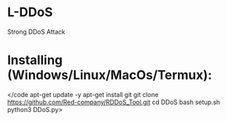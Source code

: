 # L-DDoS
Strong DDoS Attack
# Installing (Windows/Linux/MacOs/Termux):
</code apt-get update -y
apt-get install git
git clone https://github.com/Red-company/RDDoS_Tool.git
cd DDoS
bash setup.sh
python3 DDoS.py>

